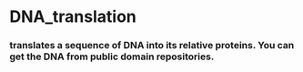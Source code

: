 # DNA_translation
<h3> translates a sequence of DNA into its relative proteins. You can get the DNA from public domain repositories. </h3>
